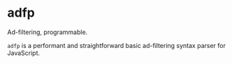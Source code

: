 # adfp

Ad-filtering, programmable.

`adfp` is a performant and straightforward basic ad-filtering syntax parser for JavaScript.
